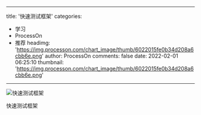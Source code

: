 
---
title: '快速测试框架'
categories: 
 - 学习
 - ProcessOn
 - 推荐
headimg: 'https://img.processon.com/chart_image/thumb/6022015fe0b34d208a6cbb6e.png'
author: ProcessOn
comments: false
date: 2022-02-01 06:25:10
thumbnail: 'https://img.processon.com/chart_image/thumb/6022015fe0b34d208a6cbb6e.png'
---

<div>   
<img class="thumb" alt="快速测试框架" src="https://img.processon.com/chart_image/thumb/6022015fe0b34d208a6cbb6e.png" referrerpolicy="no-referrer">
<p>快速测试框架</p>  
</div>
            